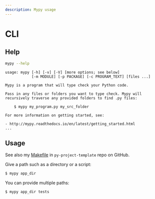 ```yaml
---
description: Mypy usage
---
```

# CLI


## Help

```sh
mypy --help
```
```
usage: mypy [-h] [-v] [-V] [more options; see below]
            [-m MODULE] [-p PACKAGE] [-c PROGRAM_TEXT] [files ...]

Mypy is a program that will type check your Python code.

Pass in any files or folders you want to type check. Mypy will
recursively traverse any provided folders to find .py files:

    $ mypy my_program.py my_src_folder

For more information on getting started, see:

- http://mypy.readthedocs.io/en/latest/getting_started.html
...
```


## Usage

See also my [Makefile](https://github.com/MichaelCurrin/py-project-template/blob/master/Makefile) in `py-project-template` repo on GitHub.

Give a path such as a directory or a script:

```sh
$ mypy app_dir
```

You can provide multiple paths:

```sh
$ mypy app_dir tests
```
